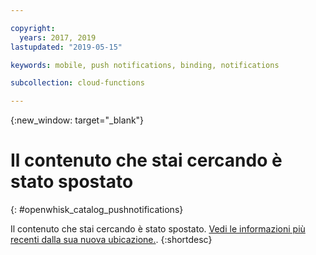 ```yaml
---

copyright:
  years: 2017, 2019
lastupdated: "2019-05-15"

keywords: mobile, push notifications, binding, notifications

subcollection: cloud-functions

---
```


{:new_window: target="_blank"}
# Il contenuto che stai cercando è stato spostato
{: #openwhisk_catalog_pushnotifications}

Il contenuto che stai cercando è stato spostato. [Vedi le informazioni più recenti dalla sua nuova ubicazione.](/docs/openwhisk?topic=cloud-functions-pkg_push_notifications).
{:shortdesc}
